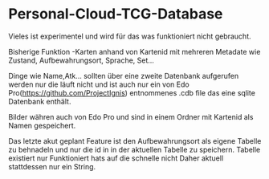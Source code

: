 # Personal-Cloud-TCG-Database
Vieles ist experimentel und wird für das was funktioniert nicht gebraucht.

Bisherige Funktion 
-Karten anhand von Kartenid mit mehreren Metadate wie Zustand, Aufbewahrungsort, Sprache, Set... 


Dinge wie Name,Atk... sollten über eine zweite Datenbank aufgerufen werden nur die läuft nicht und ist auch nur ein von Edo Pro(https://github.com/ProjectIgnis) entnommenes .cdb file das eine sqlite Datenbank enthält.

Bilder währen auch von Edo Pro und sind in einem Ordner mit Kartenid als Namen gespeichert.

Das letzte akut geplant Feature ist den Aufbewahrungsort als eigene Tabelle zu behnadeln und nur die id in in der aktuellen Tabelle zu speichern. Tabelle existiert nur Funktioniert hats auf die schnelle nicht Daher aktuell stattdessen nur ein String.
